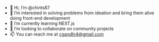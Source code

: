 - 👋 Hi, I’m @chints87
- 👀 I’m interested in solving problems from ideation and bring them alive doing front-end development
- 🌱 I’m currently learning NEXT.js
- 💞️ I’m looking to collaborate on community projects
- 📫 You can reach me at cgandhi4@gmail.com

<!---
chints87/chints87 is a ✨ special ✨ repository because its `README.md` (this file) appears on your GitHub profile.
You can click the Preview link to take a look at your changes.
--->
